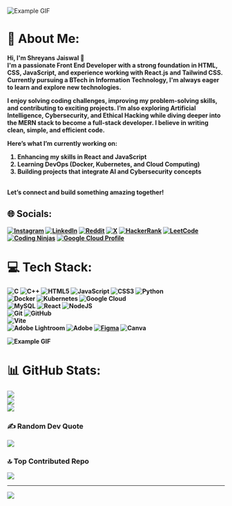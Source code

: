 <img src="https://user-images.githubusercontent.com/74038190/221352995-5ac18bdf-1a19-4f99-bbb6-77559b220470.gif" alt="Example GIF">

# 💫 About Me:
<b>Hi, I'm Shreyans Jaiswal 👋<b>
<br>
I'm a passionate Front End Developer with a strong foundation in HTML, CSS, JavaScript, and experience working with React.js and Tailwind CSS. Currently pursuing a BTech in Information Technology, I'm always eager to learn and explore new technologies.

I enjoy solving coding challenges, improving my problem-solving skills, and contributing to exciting projects. I’m also exploring Artificial Intelligence, Cybersecurity, and Ethical Hacking while diving deeper into the MERN stack to become a full-stack developer. I believe in writing clean, simple, and efficient code.

Here’s what I’m currently working on:

1) Enhancing my skills in React and JavaScript<br>
2) Learning DevOps (Docker, Kubernetes, and Cloud Computing) <br>
3) Building projects that integrate AI and Cybersecurity concepts <br>
<br>
Let’s connect and build something amazing together!

## 🌐 Socials:
[![Instagram](https://img.shields.io/badge/Instagram-%23E4405F.svg?logo=Instagram&logoColor=white)](https://instagram.com/shreyans.704/) [![LinkedIn](https://img.shields.io/badge/LinkedIn-%230077B5.svg?logo=linkedin&logoColor=white)](https://linkedin.com/in/shreyans-jaiswal-894160294/) [![Reddit](https://img.shields.io/badge/Reddit-%23FF4500.svg?logo=Reddit&logoColor=white)](https://reddit.com/user/StreetAdventurous214/) [![X](https://img.shields.io/badge/X-black.svg?logo=X&logoColor=white)](https://x.com/Shreyans704) [![HackerRank](https://img.shields.io/badge/HackerRank-%232EC866.svg?logo=HackerRank&logoColor=white)](https://www.hackerrank.com/shreyansj_it_23) [![LeetCode](https://img.shields.io/badge/LeetCode-%23FFA116.svg?logo=LeetCode&logoColor=white)](https://leetcode.com/u/shreyans_704/) [![Coding Ninjas](https://img.shields.io/badge/Coding%20Ninjas-FF6D00?logo=CodingNinjas&logoColor=white)](https://www.codingninjas.com/codestudio/profile/GoDhAcKeR) [![Google Cloud Profile](https://img.shields.io/badge/GCP-4285F4?logo=google-cloud&logoColor=white)](https://www.cloudskillsboost.google/public_profiles/590d51e9-ac1d-43eb-8099-d97fbfb9e12f)

# 💻 Tech Stack:
![C](https://img.shields.io/badge/c-%2300599C.svg?style=for-the-badge&logo=c&logoColor=white) ![C++](https://img.shields.io/badge/c++-%2300599C.svg?style=for-the-badge&logo=c%2B%2B&logoColor=white) ![HTML5](https://img.shields.io/badge/html5-%23E34F26.svg?style=for-the-badge&logo=html5&logoColor=white) ![JavaScript](https://img.shields.io/badge/javascript-%23323330.svg?style=for-the-badge&logo=javascript&logoColor=%23F7DF1E) ![CSS3](https://img.shields.io/badge/css3-%231572B6.svg?style=for-the-badge&logo=css3&logoColor=white) ![Python](https://img.shields.io/badge/python-3670A0?style=for-the-badge&logo=python&logoColor=ffdd54)  
![Docker](https://img.shields.io/badge/Docker-%230db7ed.svg?style=for-the-badge&logo=docker&logoColor=white) ![Kubernetes](https://img.shields.io/badge/Kubernetes-%23326ce5.svg?style=for-the-badge&logo=kubernetes&logoColor=white) ![Google Cloud](https://img.shields.io/badge/GoogleCloud-%234285F4.svg?style=for-the-badge&logo=google-cloud&logoColor=white)  
![MySQL](https://img.shields.io/badge/mysql-4479A1.svg?style=for-the-badge&logo=mysql&logoColor=white) ![React](https://img.shields.io/badge/react-%2320232a.svg?style=for-the-badge&logo=react&logoColor=%2361DAFB) ![NodeJS](https://img.shields.io/badge/node.js-6DA55F?style=for-the-badge&logo=node.js&logoColor=white)  
![Git](https://img.shields.io/badge/git-%23F05033.svg?style=for-the-badge&logo=git&logoColor=white) ![GitHub](https://img.shields.io/badge/github-%23121011.svg?style=for-the-badge&logo=github&logoColor=white)  
![Vite](https://img.shields.io/badge/vite-%23646CFF.svg?style=for-the-badge&logo=vite&logoColor=white)  
![Adobe Lightroom](https://img.shields.io/badge/Adobe%20Lightroom-31A8FF.svg?style=for-the-badge&logo=Adobe%20Lightroom&logoColor=white) ![Adobe](https://img.shields.io/badge/adobe-%23FF0000.svg?style=for-the-badge&logo=adobe&logoColor=white) [![Figma](https://img.shields.io/badge/Figma-%23F24E1E.svg?style=for-the-badge&logo=figma&logoColor=white)](https://www.figma.com/) ![Canva](https://img.shields.io/badge/Canva-%2300C4CC.svg?style=for-the-badge&logo=Canva&logoColor=white)

<img src="https://user-images.githubusercontent.com/74038190/212750147-854a394f-fee9-4080-9770-78a4b7ece53f.gif" alt="Example GIF">

# 📊 GitHub Stats:
![](https://github-readme-stats.vercel.app/api?username=Shreyans-704&theme=tokyonight&hide_border=false&include_all_commits=true&count_private=true)<br/>
![](https://github-readme-streak-stats.herokuapp.com/?user=Shreyans-704&theme=tokyonight&hide_border=false)<br/>
![](https://github-readme-stats.vercel.app/api/top-langs/?username=Shreyans-704&theme=tokyonight&hide_border=false&include_all_commits=true&count_private=true&layout=compact)

### ✍️ Random Dev Quote
![](https://quotes-github-readme.vercel.app/api?type=horizontal&theme=radical)

### 🔝 Top Contributed Repo
![](https://github-contributor-stats.vercel.app/api?username=Shreyans-704&limit=5&theme=dark&combine_all_yearly_contributions=true)

---
[![](https://visitcount.itsvg.in/api?id=Shreyans-704&icon=5&color=8)](https://visitcount.itsvg.in)

<!-- Proudly created with GPRM ( https://gprm.itsvg.in ) -->
